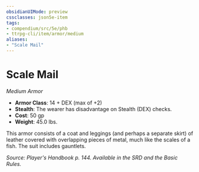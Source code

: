 ```yaml
---
obsidianUIMode: preview
cssclasses: json5e-item
tags:
- compendium/src/5e/phb
- ttrpg-cli/item/armor/medium
aliases: 
- "Scale Mail"
---
```

# Scale Mail
*Medium Armor*  

- **Armor Class**: 14 + DEX (max of +2)
- **Stealth**: The wearer has disadvantage on Stealth (DEX) checks.
- **Cost**: 50 gp
- **Weight**: 45.0 lbs.

This armor consists of a coat and leggings (and perhaps a separate skirt) of leather covered with overlapping pieces of metal, much like the scales of a fish. The suit includes gauntlets.

*Source: Player's Handbook p. 144. Available in the SRD and the Basic Rules.*